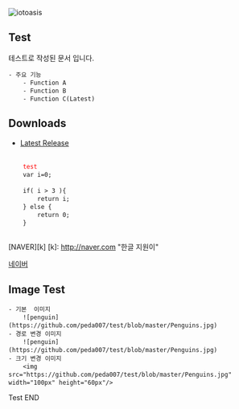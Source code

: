 ![iotoasis](https://github.com/iotoasis/SO/blob/master/logo_oasis_m.png)

## Test

테스트로 작성된 문서 입니다.

	- 주요 기능
		- Function A
		- Function B
		- Function C(Latest)
		
## Downloads
 - [Latest Release](https://github.com/peda007/test/)

<pre>
	<code>
	<font color='red'>test</font>
	var i=0;
	
	if( i > 3 ){
		return i;
	} else {
		return 0;
	}
	</code>
</pre> 

[NAVER][k]
[k]: http://naver.com "한글 지원이"

[네이버](http://www.naver.com)

## Image Test
	- 기본  이미지
		![penguin](https://github.com/peda007/test/blob/master/Penguins.jpg)
	- 경로 변경 이미지
		![penguin](https://github.com/peda007/test/blob/master/Penguins.jpg)
	- 크기 변경 이미지
		<img src="https://github.com/peda007/test/blob/master/Penguins.jpg" width="100px" height="60px"/>


Test END
